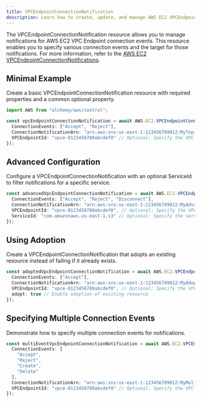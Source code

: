 ```yaml
---
title: VPCEndpointConnectionNotification
description: Learn how to create, update, and manage AWS EC2 VPCEndpointConnectionNotifications using Alchemy Cloud Control.
---
```



The VPCEndpointConnectionNotification resource allows you to manage notifications for AWS EC2 VPC Endpoint connection events. This resource enables you to specify various connection events and the target for those notifications. For more information, refer to the [AWS EC2 VPCEndpointConnectionNotifications](https://docs.aws.amazon.com/ec2/latest/userguide/).

## Minimal Example

Create a basic VPCEndpointConnectionNotification resource with required properties and a common optional property.

```ts
import AWS from "alchemy/aws/control";

const vpcEndpointConnectionNotification = await AWS.EC2.VPCEndpointConnectionNotification("MyVPCEndpointNotification", {
  ConnectionEvents: ["Accept", "Reject"],
  ConnectionNotificationArn: "arn:aws:sns:us-east-1:123456789012:MyTopic",
  VPCEndpointId: "vpce-0123456789abcdef0" // Optional: Specify the VPC Endpoint ID
});
```

## Advanced Configuration

Configure a VPCEndpointConnectionNotification with an optional ServiceId to filter notifications for a specific service.

```ts
const advancedVpcEndpointConnectionNotification = await AWS.EC2.VPCEndpointConnectionNotification("AdvancedVPCEndpointNotification", {
  ConnectionEvents: ["Accept", "Reject", "Disconnect"],
  ConnectionNotificationArn: "arn:aws:sns:us-east-1:123456789012:MyAdvancedTopic",
  VPCEndpointId: "vpce-0123456789abcdef0", // Optional: Specify the VPC Endpoint ID
  ServiceId: "com.amazonaws.us-east-1.s3" // Optional: Specify the service associated with the notifications
});
```

## Using Adoption

Create a VPCEndpointConnectionNotification that adopts an existing resource instead of failing if it already exists.

```ts
const adoptedVpcEndpointConnectionNotification = await AWS.EC2.VPCEndpointConnectionNotification("AdoptedVPCEndpointNotification", {
  ConnectionEvents: ["Accept"],
  ConnectionNotificationArn: "arn:aws:sns:us-east-1:123456789012:MyAdoptedTopic",
  VPCEndpointId: "vpce-0123456789abcdef0", // Optional: Specify the VPC Endpoint ID
  adopt: true // Enable adoption of existing resource
});
``` 

## Specifying Multiple Connection Events

Demonstrate how to specify multiple connection events for notifications.

```ts
const multiEventVpcEndpointConnectionNotification = await AWS.EC2.VPCEndpointConnectionNotification("MultiEventVPCEndpointNotification", {
  ConnectionEvents: [
    "Accept",
    "Reject",
    "Create",
    "Delete"
  ],
  ConnectionNotificationArn: "arn:aws:sns:us-east-1:123456789012:MyMultiEventTopic",
  VPCEndpointId: "vpce-0123456789abcdef0" // Optional: Specify the VPC Endpoint ID
});
```
